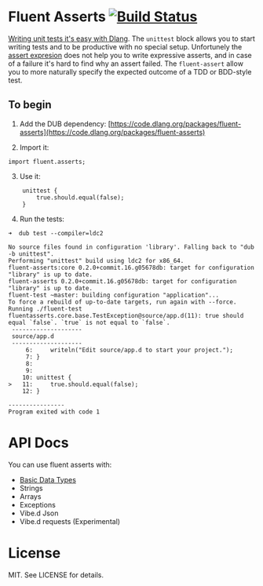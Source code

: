# Fluent Asserts [![Build Status](https://travis-ci.org/gedaiu/fluent-asserts.svg?branch=master)](https://travis-ci.org/gedaiu/fluent-asserts)

[Writing unit tests it's easy with Dlang](https://dlang.org/spec/unittest.html). The `unittest` block allows you to start writing tests and to be productive with no special setup. Unfortunely the [assert expresion](https://dlang.org/spec/expression.html#AssertExpression) does not help you to write expressive asserts, and in case of a failure it's hard to find why an assert failed. The `fluent-assert` allow you to more naturally specify the expected outcome of a TDD or BDD-style test.

## To begin

1. Add the DUB dependency:
[https://code.dlang.org/packages/fluent-asserts](https://code.dlang.org/packages/fluent-asserts)

2. Import it:
```
import fluent.asserts;
```

3. Use it:
```
    unittest {
        true.should.equal(false);
    }
```

4. Run the tests:
```
➜  dub test --compiler=ldc2
```

```
No source files found in configuration 'library'. Falling back to "dub -b unittest".
Performing "unittest" build using ldc2 for x86_64.
fluent-asserts:core 0.2.0+commit.16.g05678db: target for configuration "library" is up to date.
fluent-asserts 0.2.0+commit.16.g05678db: target for configuration "library" is up to date.
fluent-test ~master: building configuration "application"...
To force a rebuild of up-to-date targets, run again with --force.
Running ./fluent-test 
fluentasserts.core.base.TestException@source/app.d(11): true should equal `false`. `true` is not equal to `false`.
 --------------------
 source/app.d
 --------------------
     6: 	writeln("Edit source/app.d to start your project.");
     7: }
     8: 
     9: 
    10: unittest {
>   11: 	true.should.equal(false);
    12: }

----------------
Program exited with code 1
```

# API Docs

You can use fluent asserts with:

- [Basic Data Types](api/basic.md)
- Strings
- Arrays
- Exceptions
- Vibe.d Json
- Vibe.d requests (Experimental)

# License

MIT. See LICENSE for details.